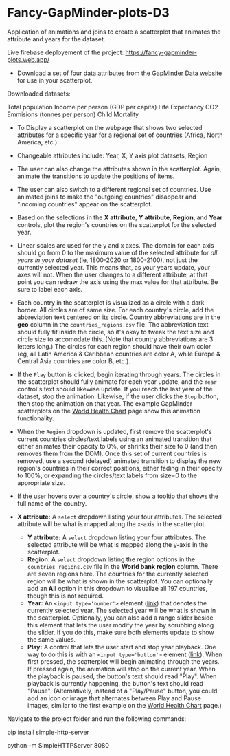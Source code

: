 # Fancy-GapMinder-plots-D3
Application of animations and joins to create a scatterplot that animates the attribute and years for the dataset.

Live firebase deployement of the project: https://fancy-gapminder-plots.web.app/

* Download a set of four data attributes from the [GapMinder Data website](https://www.gapminder.org/data/) for use in your scatterplot.

Downloaded datasets:

Total population
Income per person (GDP per capita)
Life Expectancy
CO2 Emmisions (tonnes per person)
Child Mortality


* To Display a scatterplot on the webpage that shows two selected attributes for a specific year for a regional set of countries (Africa, North America, etc.).
* Changeable attributes include: Year, X, Y axis plot datasets, Region
* The user can also change the attributes shown in the scatterplot. Again, animate the transitions to update the positions of items.
* The user can also switch to a different regional set of countries. Use animated joins to make the "outgoing countries" disappear and "incoming countries" appear on the scatterplot.

* Based on the selections in the **X attribute**, **Y attribute**, **Region**, and **Year** controls, plot the region's countries on the scatterplot for the selected year.
* Linear scales are used for the y and x axes. The domain for each axis should go from 0 to the maximum value of the selected attribute for _all years in your dataset_ (ie, 1800-2020 or 1800-2100), not just the currently selected year. This means that, as your years update, your axes will not. When the user changes to a different attribute, at that point you can redraw the axis using the max value for that attribute. Be sure to label each axis.
* Each country in the scatterplot is visualized as a circle with a dark border. All circles are of same size. For each country's circle, add the abbreviation text centered on its circle. Country abbreviations are in the **geo** column in the `countries_regions.csv` file. The abbreviation text should fully fit inside the circle, so it's okay to tweak the text size and circle size to accomodate this. (Note that country abbreviations are 3 letters long.)  The circles for each region should have their own color (eg, all Latin America & Caribbean countries are color A, while Europe & Central Asia countries are color B, etc.).
* If the `Play` button is clicked, begin iterating through years. The circles in the scatterplot should fully animate for each year update, and the `Year` control's text should likewise update. If you reach the last year of the dataset, stop the animation. Likewise, if the user clicks the `Stop` button, then stop the animation on that year. The example GapMinder scatterplots on the [World Health Chart](https://www.gapminder.org/fw/world-health-chart/) page show this animation functionality.
* When the `Region` dropdown is updated, first remove the scatterplot's current countries circles/text labels using an animated transition that either animates their opacity to 0%, or shrinks their size to 0 (and then removes them from the DOM). Once this set of current countries is removed, use a second (delayed) animated transition to display the new region's countries in their correct positions, either fading in their opacity to 100%, or expanding the circles/text labels from size=0 to the appropriate size.
* If the user hovers over a country's circle, show a tooltip that shows the full name of the country. 


* **X attribute:** A `select` dropdown listing your four attributes. The selected attribute will be what is mapped along the x-axis in the scatterplot.
    * **Y attribute:** A `select` dropdown listing your four attributes. The selected attribute will be what is mapped along the y-axis in the scatterplot.
    * **Region**: A `select` dropdown listing the region options in the `countries_regions.csv` file in the **World bank region** column. There are seven regions here. The countries for the currently selected region will be what is shown in the scatterplot. You can optionally add an **All** option in this dropdown to visualize all 197 countries, though this is not required.
    * **Year:** An `<input type='number'>` element ([link](https://developer.mozilla.org/en-US/docs/Web/HTML/Element/input/number)) that denotes the currently selected year. The selected year will be what is shown in the scatterplot. Optionally, you can also add a range slider beside this element that lets the user modify the year by scrubbing along the slider. If you do this, make sure both elements update to show the same values.
    * **Play:** A control that lets the user start and stop year playback. One way to do this is with an `<input type='button'>` element ([link](https://developer.mozilla.org/en-US/docs/Web/HTML/Element/input/button)). When first pressed, the scatterplot will begin animating through the years. If pressed again, the animation will stop on the current year. When the playback is paused, the button's text should read "Play". When playback is currently happening, the button's text should read "Pause". (Alternatively, instead of a "Play/Pause" button, you could add an icon or image that alternates between Play and Pause images, similar to the first example on the [World Health Chart](https://www.gapminder.org/fw/world-health-chart/) page.)


Navigate to the project folder and run the following commands:

pip install simple-http-server 

python -m SimpleHTTPServer 8080
